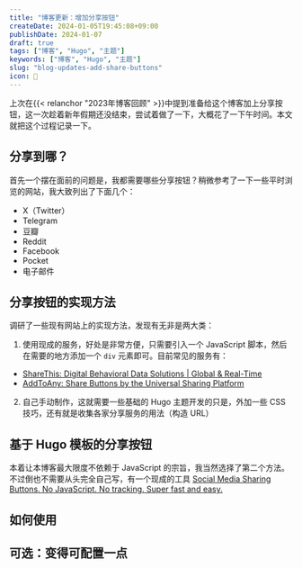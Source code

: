 ```yaml
---
title: "博客更新：增加分享按钮"
createDate: 2024-01-05T19:45:08+09:00
publishDate: 2024-01-07
draft: true
tags: ["博客", "Hugo", "主题"]
keywords: ["博客", "Hugo", "主题"]
slug: "blog-updates-add-share-buttons"
icon: 📝
---
```


上次在{{< relanchor "2023年博客回顾" >}}中提到准备给这个博客加上分享按钮，这一次趁着新年假期还没结束，尝试着做了一下，大概花了一下午时间。本文就把这个过程记录一下。

<!--more-->

## 分享到哪？

首先一个摆在面前的问题是，我都需要哪些分享按钮？稍微参考了一下一些平时浏览的网站，我大致列出了下面几个：

- X（Twitter）
- Telegram
- 豆瓣
- Reddit
- Facebook
- Pocket
- 电子邮件

## 分享按钮的实现方法

调研了一些现有网站上的实现方法，发现有无非是两大类：

1. 使用现成的服务，好处是非常方便，只需要引入一个 JavaScript 脚本，然后在需要的地方添加一个 `div` 元素即可。目前常见的服务有：

- [ShareThis: Digital Behavioral Data Solutions | Global & Real-Time](https://sharethis.com/)
- [AddToAny: Share Buttons by the Universal Sharing Platform](https://www.addtoany.com/)

2. 自己手动制作，这就需要一些基础的 Hugo 主题开发的只是，外加一些 CSS 技巧，还有就是收集各家分享服务的用法（构造 URL）

## 基于 Hugo 模板的分享按钮

本着让本博客最大限度不依赖于 JavaScript 的宗旨，我当然选择了第二个方法。不过倒也不需要从头完全自己写，有一个现成的工具 [Social Media Sharing Buttons. No JavaScript. No tracking. Super fast and easy.](https://sharingbuttons.io/)

## 如何使用

## 可选：变得可配置一点

